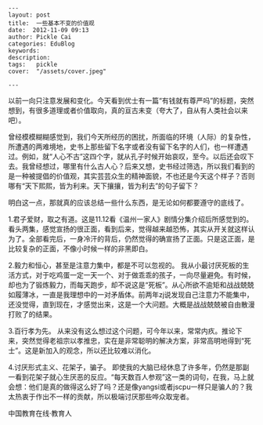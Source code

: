 
    ---
    layout: post  
    title:  一些基本不变的价值观  
    date:  2012-11-09 09:13  
    author: Pickle Cai  
    categories: EduBlog  
    keywords: 
    description:   
    tags:	pickle   
    cover:  "/assets/cover.jpeg"  

    ---  
    
 以前一向只注意发展和变化。今天看到优士有一篇“有钱就有尊严吗”的标题，突然想到，有很多道理或者价值取向，真的亘古未变（夸大了，自从有人类社会以来吧）。

 曾经模模糊糊感觉到，我们今天所经历的困扰，所面临的环境（人际）的复杂性，所遭遇的两难境地，史书上那些留下名字或者没有留下名字的人们，也一样遭遇过。例如，就“人心不古”这四个字，就从孔子时候开始哀叹，至今。以后还会叹下去。我曾经想过，哪里有什么古人心？后来又想，史书经过筛选，所以我们看到的是一种被提倡的价值观，其实芸芸众生的精神面貌，不也还是今天这个样子？否则哪有“天下熙熙，皆为利来。天下攘攘，皆为利去”的句子留下？

 明白这一点，那就真的应该总结一些什么东西，是无论如何都要遵守的底线了。

 1.君子爱财，取之有道。这是11.12看《温州一家人》剧情分集介绍后所感觉到的。看头两集，感觉宣扬的很正面，看到后来，觉得越来越恐怖，其实从开关就这样认为了。全部看完后，一身冷汗的背后，仍然觉得的确宣扬了正面。只是这正面，是比较复杂的正面，不像小时候一样的非黑即白。

 2.毅力和恒心，甚至是注意力集中，都是不可以忽视的。 我从小最讨厌死板的生活方式，对于吃鸡蛋一定一天一个、对于做乖乖的孩子，一向尽量避免。有时候，却也为了锻炼毅力，而每天跑步，却不说这是“死板”。从心所欲不逾矩和战战兢兢如履薄冰，一直是我理想中的一对矛盾体。前两年zj说发现自己注意力不能集中，还没觉得，直到现在，才感觉出来，这是一个大问题。大概是战战兢兢被自由散漫打败了的结果。

 3.百行孝为先。 从来没有这么想过这个问题，可今年以来，常常内疚。推论下来，突然觉得老祖宗以孝推忠，实在是非常聪明的解决方案，非常高明地得到“死士”。这是新加入的观念，所以还比较难以消化。

 4.讨厌形式主义、花架子，骗子。 即使我的大脑已经休息了许多年，仍然是那副一看到花架子就心生厌恶的反应。“每天数百人参观”这一类的词句，在我，马上就会想：他们是真的做得这么好了吗？还是像yangsi或者jscpu一样只是骗人的？我太热衷于作出不一样的贡献，所以极端讨厌那些哗众取宠者。										

		    
 中国教育在线·教育人

